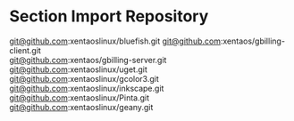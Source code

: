 # Section Import Repository
git@github.com:xentaoslinux/bluefish.git
git@github.com:xentaos/gbilling-client.git  
git@github.com:xentaos/gbilling-server.git  
git@github.com:xentaoslinux/uget.git
git@github.com:xentaoslinux/gcolor3.git
git@github.com:xentaoslinux/inkscape.git
git@github.com:xentaoslinux/Pinta.git
git@github.com:xentaoslinux/geany.git
